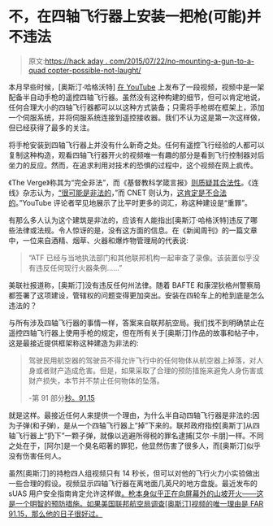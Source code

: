# 不，在四轴飞行器上安装一把枪(可能)并不违法

> 原文:[https://hack aday . com/2015/07/22/no-mounting-a-gun-to-a-quad copter-possible-not-laught/](https://hackaday.com/2015/07/22/no-mounting-a-gun-to-a-quadcopter-probably-isnt-illegal/)

本月早些时候，[奥斯汀·哈格沃特] [在 YouTube](https://www.youtube.com/watch?v=xqHrTtvFFIs) 上发布了一段视频，视频中是一架配备半自动手枪的遥控四轴飞行器。虽然没有这种构建的细节，但可以肯定地说，任何合理大小的四轴飞行器都可以以这种方式装备；只需将手枪绑在框架上，添加一个伺服系统，并将伺服系统连接到遥控接收器。我们不认为这是第一次这样做，但已经获得了最多的关注。

将手枪安装到四轴飞行器上并没有什么新奇之处。任何有遥控飞行经验的人都可以复制这种构造，观看四轴飞行器开火的视频唯一有趣的部分是看到飞行控制器对后坐力的反应。然而，在追求利用对技术的恐惧的过程中，这个视频在网上疯传。

《The Verge》称其为“完全非法”，而《基督教科学箴言报》[则质疑其合法性](http://www.csmonitor.com/USA/USA-Update/2015/0721/Connecticut-teen-flies-gun-toting-drone.-How-is-this-legal)。《连线》杂志认为，[“很可能是非法的](http://www.wired.com/2015/07/uh-oh-video-pistol-firing-drone-probably-real/)，”而 CNET 则认为，[这肯定是不合法的](http://www.cnet.com/news/oh-look-a-drone-that-fires-a-gun/)。”YouTube 评论者罕见地展示了比平时更多的词汇，称这种建设是“重罪”。

有那么多人认为这个建筑是非法的，应该有人能指出[奥斯汀·哈格沃特]违反了哪些法律或法规。令人惊讶的是，没有这方面的信息。在《新闻周刊》的一篇文章中，一位来自酒精、烟草、火器和爆炸物管理局的代表说:

> “ATF 已经与当地执法部门和其他联邦机构一起审查了录像。该装置似乎没有违反任何现行火器条例……”

美联社报道称，[奥斯汀]没有违反任何州法律。随着 BAFTE 和康涅狄格州警察局都签署了这项建设，管辖权的问题变得更加突出。安装在四轮车上的枪到底是怎么违法的？

与所有涉及四轴飞行器的事情一样，答案来自联邦航空局。我们找不到明确禁止在遥控四轴飞行器上使用手枪的规定，但在所有关于[奥斯汀]作品的故事和帖子中，这是最接近提供框架称这种建造为非法的:

> 驾驶民用航空器的驾驶员不得允许飞行中的任何物体从航空器上掉落，对人身或者财产造成危害。但是，如果采取了合理的预防措施来避免人身伤害或财产损失，本节并不禁止任何物体的坠落。
> 
> -第 91 部分[秒。91.15](http://rgl.faa.gov/Regulatory_and_Guidance_Library/rgFAR.nsf/0/ad2ebda6370bb404852566cf0061287a!OpenDocument)

就是这样。最接近任何人来提供一个理由，为什么半自动四轴飞行器是非法的:因为子弹(和子弹)，是从一个四轴飞行器上“掉”下来的。联邦政府指控[奥斯丁]从四轴飞行器上“扔下”一颗子弹，就像以逃避所得税的罪名逮捕[艾尔·卡朋]一样。不同之处在于，[阿尔]是一个臭名昭著的罪犯，他显然伤害了很多人，而[奥斯汀]似乎没有伤害任何人。

虽然[奥斯汀]的持枪四人组视频只有 14 秒长，但可以对他的飞行火力小实验做出一些合理的假设。视频显示四轴飞行器在离地面几英尺的地方盘旋。最近发布的 sUAS 用户安全指南肯定允许这样做[。枪本身似乎正在向屏幕外的山坡开火——这是一个明智的预防措施。如果美国联邦航空局调查[奥斯汀]视频的唯一理由是 FAR 91.15，那么他的日子很好过。](http://knowbeforeyoufly.org/for-recreational-users/)